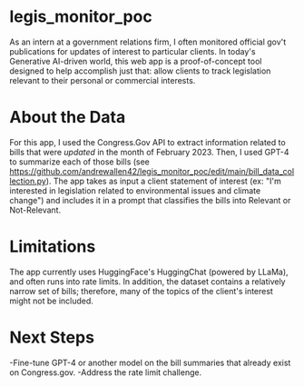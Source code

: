 # legis_monitor_poc
As an intern at a government relations firm, I often monitored official gov't publications for updates of interest to particular clients. In today's Generative AI-driven world, this web app is a proof-of-concept tool designed to help accomplish just that: allow clients to track legislation relevant to their personal or commercial interests.

# About the Data
For this app, I used the Congress.Gov API to extract information related to bills that were *updated* in the month of February 2023. Then, I used GPT-4 to summarize each of those bills (see https://github.com/andrewallen42/legis_monitor_poc/edit/main/bill_data_collection.py). The app takes as input a client statement of interest (ex: "I'm interested in legislation related to environmental issues and climate change") and includes it in a prompt that classifies the bills into Relevant or Not-Relevant.

# Limitations
The app currently uses HuggingFace's HuggingChat (powered by LLaMa), and often runs into rate limits. In addition, the dataset contains a relatively narrow set of bills; therefore, many of the topics of the client's interest might not be included.

# Next Steps
  -Fine-tune GPT-4 or another model on the bill summaries that already exist on Congress.gov.
  -Address the rate limit challenge.
